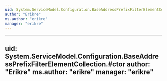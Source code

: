 ```yaml
---
uid: System.ServiceModel.Configuration.BaseAddressPrefixFilterElementCollection
author: "Erikre"
ms.author: "erikre"
manager: "erikre"
---
```


---
uid: System.ServiceModel.Configuration.BaseAddressPrefixFilterElementCollection.#ctor
author: "Erikre"
ms.author: "erikre"
manager: "erikre"
---
